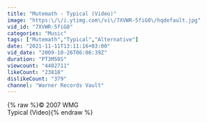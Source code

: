 ```yaml
---
title: "Mutemath - Typical (Video)"
image: "https:\/\/i.ytimg.com\/vi\/7XVWR-5fiG0\/hqdefault.jpg"
vid_id: "7XVWR-5fiG0"
categories: "Music"
tags: ["Mutemath","Typical","Alternative"]
date: "2021-11-11T13:11:16+03:00"
vid_date: "2009-10-26T06:06:39Z"
duration: "PT3M58S"
viewcount: "4402711"
likeCount: "23818"
dislikeCount: "379"
channel: "Warner Records Vault"
---
```

{% raw %}© 2007 WMG<br />Typical (Video){% endraw %}
